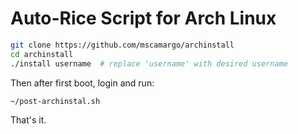 # Auto-Rice Script for Arch Linux

```bash
git clone https://github.com/mscamargo/archinstall
cd archinstall
./install username  # replace 'username' with desired username
```

Then after first boot, login and run:
```bash
~/post-archinstal.sh
```

That's it.

